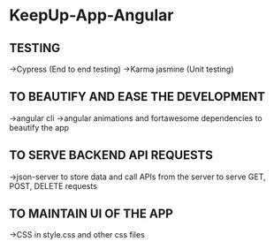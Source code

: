# KeepUp-App-Angular

## TESTING
->Cypress (End to end testing)
->Karma jasmine (Unit testing)

## TO BEAUTIFY AND EASE THE DEVELOPMENT
->angular cli 
->angular animations and fortawesome dependencies to beautify the app

## TO SERVE BACKEND API REQUESTS
->json-server to store data and call APIs from the server to serve GET, POST, DELETE requests

## TO MAINTAIN UI OF THE APP
->CSS in style.css and other css files
